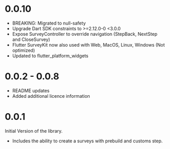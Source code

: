 # 0.0.10

- BREAKING: Migrated to null-safety
- Upgrade Dart SDK constraints to >=2.12.0-0 <3.0.0
- Expose SurveyController to override navigation (StepBack, NextStep and CloseSurvey)
- Flutter SurveyKit now also used with Web, MacOS, Linux, Windows (Not optimized)
- Updated to flutter_platform_widgets

# 0.0.2 - 0.0.8

- README updates
- Added additional licence information

# 0.0.1

Initial Version of the library.

- Includes the ability to create a surveys with prebuild and customs step.